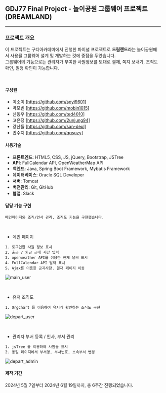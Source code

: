 ## GDJ77 Final Project - 놀이공원 그룹웨어 프로젝트(DREAMLAND)
---


### 프로젝트 개요

이 프로젝트는 구디아카데미에서 진행한 파이널 프로젝트로 **드림랜드**라는 놀이공원에서 사용될 그룹웨어 설계 및 개발하는 것에 중점을 두었습니다.
<br/>
그룹웨어의 기능으로는 관리자가 부여한 사원정보를 토대로 결재, 쪽지 보내기, 조직도 확인, 일정 확인이 가능합니다.

<br/>

#### 구성원
+ 이소이 [https://github.com/soyi9601]
+ 박모빈 [https://github.com/mobin1015]
+ 신동우 [https://github.com/ted4010]
+ 고은정 [https://github.com/2unjung94]
+ 강산들 [https://github.com/san-deul]
+ 민수지 [https://github.com/qqsuzy]


#### 사용기술

+ **프론트엔드**: HTML5, CSS, JS, jQuery, Bootstrap, JSTree
+ **API**: FullCalendar API, OpenWeatherMap API
+ **백엔드**: Java, Spring Boot Framework, Mybatis Framework
+ **데이터베이스**: Oracle SQL Developer
+ **서버**: Tomcat
+ **버전관리**: Git, GitHub
+ **협업**: Slack

#### 담당 기능 구현
```
메인페이지와 조직/인사 관리, 조직도 기능을 구현했습니다.
```

<br/>

+ 메인 페이지 <br/>

```
1. 로그인한 사원 정보 표시
2. 출근 / 퇴근 근태 시간 입력
3. openweather API를 이용한 현재 날씨 표시
4. FullCalendar API 달력 표시
5. Ajax를 이용한 공지사항, 결재 페이지 이동
```
![main_user](https://github.com/user-attachments/assets/a7e765ee-f094-435f-a166-556c9efbfbc3)

<br>

+ 유저 조직도 <br/>

```
1. OrgChart 를 이용하여 유저가 확인하는 조직도 구현
```
![depart_user](https://github.com/user-attachments/assets/f332d709-b2a2-4059-a7fc-443da75f84f0)

<br>

+ 관리자 부서 등록 / 인사, 부서 관리 <br/>

```
1. jsTree 를 이용하여 사원들 표시
2. 동일 페이지에서 부서명, 부서번호, 소속부서 변경
```

![depart_admin](https://github.com/user-attachments/assets/a15eaa02-6400-4d72-ab5e-f18dd10a54c9)


#### 제작 기간

2024년 5월 7일부터 2024년 6월 19일까지, 총 6주간 진행되었습니다.
